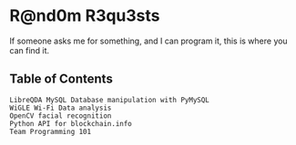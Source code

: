 # R@nd0m R3qu3sts

If someone asks me for something, and I can program it, this is where you can find it.

## Table of Contents

    LibreQDA MySQL Database manipulation with PyMySQL
    WiGLE Wi-Fi Data analysis
    OpenCV facial recognition
    Python API for blockchain.info
	Team Programming 101
